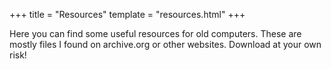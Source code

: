 +++
title = "Resources"
template = "resources.html"
+++

<article class="message is-dark">
  <div class="message-body">
    Here you can find some useful resources for old computers.
    These are mostly files I found on archive.org or other websites.
    Download at your own risk!
  </div>
</article>
